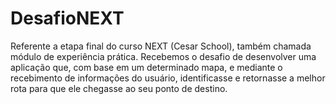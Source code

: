 # DesafioNEXT
Referente a etapa final do curso NEXT (Cesar School), também chamada módulo de experiência prática. Recebemos o desafio de desenvolver uma aplicação que, com base em um determinado mapa, e mediante o recebimento de informações do usuário, identificasse e retornasse a melhor rota para que ele chegasse ao seu ponto de destino.
